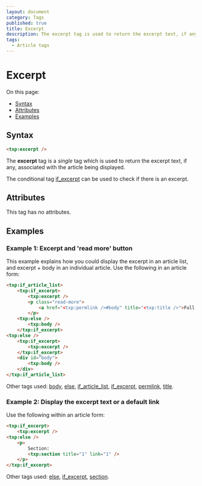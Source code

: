 ```yaml
---
layout: document
category: Tags
published: true
title: Excerpt
description: The excerpt tag is used to return the excerpt text, if any, associated with the article being displayed.
tags:
  - Article tags
---
```


# Excerpt

On this page:

* [Syntax](#syntax)
* [Attributes](#attributes)
* [Examples](#examples)

## Syntax

~~~ html
<txp:excerpt />
~~~

The **excerpt** tag is a *single* tag which is used to return the excerpt text, if any, associated with the article being displayed.

The conditional tag [if_excerpt](if_excerpt) can be used to check if there is an excerpt.

## Attributes

This tag has no attributes.

## Examples

### Example 1: Excerpt and 'read more' button

This example explains how you could display the excerpt in an article list, and excerpt + body in an individual article. Use the following in an article form:

~~~ html
<txp:if_article_list>
    <txp:if_excerpt>
        <txp:excerpt />
        <p class="read-more">
            <a href="<txp:permlink />#body" title="<txp:title />">Full article</a>
        </p>
    <txp:else />
        <txp:body />
    </txp:if_excerpt>
<txp:else />
    <txp:if_excerpt>
        <txp:excerpt />
    </txp:if_excerpt>
    <div id="body">
        <txp:body />
    </div>
</txp:if_article_list>
~~~

Other tags used: [body](body), [else](else), [if_article_list](if_article_list), [if_excerpt](if_excerpt), [permlink](permlink), [title](title).

### Example 2: Display the excerpt text or a default link

Use the following within an article form:

~~~ html
<txp:if_excerpt>
    <txp:excerpt />
<txp:else />
    <p>
        Section:
        <txp:section title="1" link="1" />
    </p>
</txp:if_excerpt>
~~~

Other tags used: [else](else), [if_excerpt](if_excerpt), [section](section).
